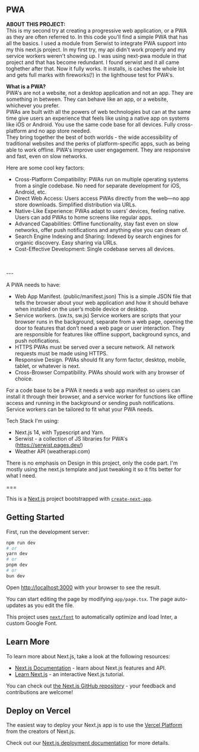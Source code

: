 ## PWA

<strong>ABOUT THIS PROJECT:</strong><Br/>
This is my second try at creating a progressive web application, or a PWA as they are often referred to. 
In this code you'll find a simple PWA that has all the basics. I used a module from Serwist to integrate PWA support into my this next.js project. In my first try, my api didn't work properly and my service workers weren't showing up. I was using next-pwa module in that project and that has become redundant. I found serwist and it all came toghether after that. Now it fully works. It installs, is caches the whole lot and gets full marks with fireworks(!) in the lighthouse test for PWA's.

<strong>What is a PWA?</strong><Br/>
PWA's are not a website, not a desktop application and not an app. They are something in between. They can behave like an app, or a website, whichever you prefer.<br/>
PWAs are built with all the powers of web technologies but can at the same time give users an experience that feels like using a native app on systems like iOS or Android. You use the same code base for all devices. Fully cross-platform and no app store needed. <br/>
They bring together the best of both worlds - the wide accessibility of traditional websites and the perks of platform-specific apps, such as being able to work offline.
PWA's improve user engagement. They are responsive and fast, even on slow networks.

Here are some cool key factors:
- Cross-Platform Compatibility:
PWAs run on multiple operating systems from a single codebase.
No need for separate development for iOS, Android, etc.
- Direct Web Access:
Users access PWAs directly from the web—no app store downloads.
Simplified distribution via URLs.
- Native-Like Experience:
PWAs adapt to users’ devices, feeling native. Users can add PWAs to home screens like regular apps.
- Advanced Capabilities:
Offline functionality, stay fast even on slow networks, offer push notifications and anything else you can dream of.
- Search Engine Indexing and Sharing:
Indexed by search engines for organic discovery.
Easy sharing via URLs.
- Cost-Effective Development:
Single codebase serves all devices.
<br/>
<br/>
---

A PWA needs to have:
- Web App Manifest. (public/manifest.json)
This is a simple JSON file that tells the browser about your web application and how it should behave when installed on the user’s mobile device or desktop.
- Service workers. (sw.ts, sw.js)
Service workers are scripts that your browser runs in the background, separate from a web page, opening the door to features that don’t need a web page or user interaction. They are responsible for features like offline support, background syncs, and push notifications.
- HTTPS
PWAs must be served over a secure network. All network requests must be made using HTTPS.
- Responsive Design. 
PWAs should fit any form factor, desktop, mobile, tablet, or whatever is next.
- Cross-Browser Compatibility.
PWAs should work with any browser of choice. 


For a code base to be a PWA it needs a web app manifest so users can install it through their browser, and a service worker for functions like offline access and running in the background or sending push notifications. 
Service workers can be tailored to fit what your PWA needs. 


Tech Stack I'm using:
- Next.js 14, with Typescript and Yarn. 
- Serwist - a collection of JS libraries for PWA's (https://serwist.pages.dev/)
- Weather API (weatherapi.com)

There is no emphasis on Design in this project, only the code part. I'm mostly using the next.js template and just tweaking it so it fits better for what I need. 

===


This is a [Next.js](https://nextjs.org/) project bootstrapped with [`create-next-app`](https://github.com/vercel/next.js/tree/canary/packages/create-next-app).

## Getting Started

First, run the development server:

```bash
npm run dev
# or
yarn dev
# or
pnpm dev
# or
bun dev
```

Open [http://localhost:3000](http://localhost:3000) with your browser to see the result.

You can start editing the page by modifying `app/page.tsx`. The page auto-updates as you edit the file.

This project uses [`next/font`](https://nextjs.org/docs/basic-features/font-optimization) to automatically optimize and load Inter, a custom Google Font.

## Learn More

To learn more about Next.js, take a look at the following resources:

- [Next.js Documentation](https://nextjs.org/docs) - learn about Next.js features and API.
- [Learn Next.js](https://nextjs.org/learn) - an interactive Next.js tutorial.

You can check out [the Next.js GitHub repository](https://github.com/vercel/next.js/) - your feedback and contributions are welcome!

## Deploy on Vercel

The easiest way to deploy your Next.js app is to use the [Vercel Platform](https://vercel.com/new?utm_medium=default-template&filter=next.js&utm_source=create-next-app&utm_campaign=create-next-app-readme) from the creators of Next.js.

Check out our [Next.js deployment documentation](https://nextjs.org/docs/deployment) for more details.
